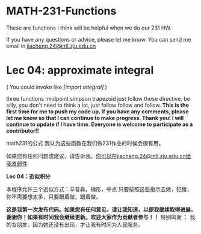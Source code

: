 # MATH-231-Functions
These are functions I think will be helpful when we do our 231 HW.

If you have any questions or advice, please let me know. You can send me email in jiacheng.24@intl.zju.edu.cn

# **Lec 04: approximate integral** 

 ( You could invoke like *[import integral]* )

three functions :midpoint simpson trapezoid
just follow those directive, be silly, you don't need to think a lot, just follow follow and follow.
**This is the first time for me to push my code up. If you have any comments, please let me know so that I can continue to make progress. Thank you! I will continue to update if I have time. Everyone is welcome to participate as a contributor!!**

math231的公式
我认为这些函数在我们做231作业的时候会很有用。

如果您有任何问题或建议，请告诉我。你可以在jiacheng.24@intl.zju.edu.cn给我发邮件

**Lec 04：近似积分**

本程序允许三个近似方式：辛普森，梯形，中点
只要按照这些指示去做，犯傻，你不需要想太多，只要跟着做，跟着做。

**这是我第一次发布代码。如果您有任何意见，请让我知道，以便我继续取得进展。谢谢你！如果有时间我会继续更新。欢迎大家作为贡献者参与！！**
特别鸣谢 ：
我的女朋友，因为她还没有出现，才让我有时间为人民服务。
